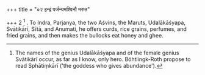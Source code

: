 +++
title = "०२ इन्द्रं पर्जन्यमश्विनौ मरुत"

+++
2 [^2] . To Indra, Parjanya, the two Aśvins, the Maruts, Udalākāśyapa, Svātikārī, Sītā, and Anumati, he offers curds, rice grains, perfumes, and fried grains, and then makes the bullocks eat honey and ghee.


[^2]:  The names of the genius Udalākāśyapa and of the female genius Svātikārī occur, as far as I know, only hero. Böhtlingk-Roth propose to read Sphātiṃkārī ('the goddess who gives abundance').

